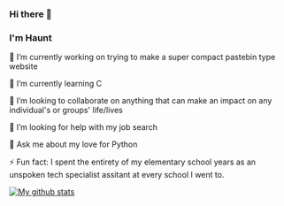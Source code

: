 ### Hi there 👋

### I'm Haunt

 🔭 I’m currently working on trying to make a super compact pastebin type website
 
 🌱 I’m currently learning C
 
 👯 I’m looking to collaborate on anything that can make an impact on any individual's or groups' life/lives
 
 🤔 I’m looking for help with my job search
 
 💬 Ask me about my love for Python
 
 ⚡ Fun fact: I spent the entirety of my elementary school years as an unspoken tech specialist assitant at every school I went to.

[![My github stats](https://github-readme-stats.vercel.app/api?username=darkwolfxj)](https://github.com/darkwolfxj/github-readme-stats)

